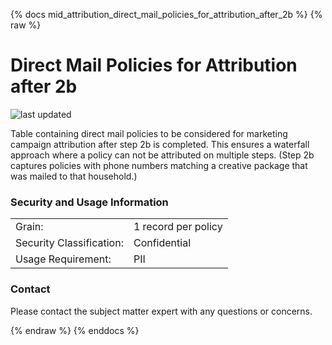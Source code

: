 {% docs mid_attribution_direct_mail_policies_for_attribution_after_2b %}
{% raw %}

# Direct Mail Policies for Attribution after 2b

![last updated](assets/update_badges/mid_attribution_direct_mail_policies_for_attribution_after_2b.svg)

Table containing direct mail policies to be considered for marketing 
campaign attribution after step 2b is completed. This ensures a waterfall 
approach where a policy can not be attributed on multiple steps.
(Step 2b captures policies with phone numbers matching a creative package
that was mailed to that household.) 

### Security and Usage Information
|     |     |
| --- | --- |
| Grain:                   | 1 record per policy|
| Security Classification: | Confidential |
| Usage Requirement:       | PII |

### Contact
Please contact the subject matter expert with any questions or concerns.

{% endraw %}
{% enddocs %}